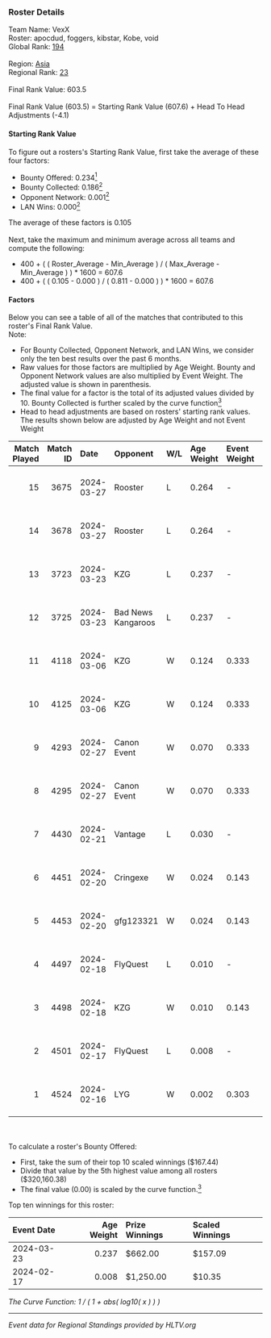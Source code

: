 ### Roster Details<br />
Team Name: VexX<br />
Roster: apocdud, foggers, kibstar, Kobe, void<br />
Global Rank: [194](../../standings_global_2024_08_14.md)<br />
<br />
Region: [Asia]( ../../standings_asia_2024_08_14.md)<br />
Regional Rank: [23]( ../../standings_asia_2024_08_14.md)<br />
<br />
Final Rank Value:  603.5<br />
<br />
Final Rank Value (603.5) = Starting Rank Value (607.6) + Head To Head Adjustments (-4.1)<br />

#### Starting Rank Value<br />
To figure out a rosters's Starting Rank Value, first take the average of these four factors:<br />
- Bounty Offered: 0.234[<sup>1</sup>](#table2)
- Bounty Collected: 0.186[<sup>2</sup>](#table1)
- Opponent Network: 0.001[<sup>2</sup>](#table1)
- LAN Wins: 0.000[<sup>2</sup>](#table1)

The average of these factors is 0.105<br />
<br />
Next, take the maximum and minimum average across all teams and compute the following:<br />
- 400 + ( ( Roster_Average - Min_Average ) / ( Max_Average - Min_Average ) ) * 1600 = 607.6
- 400 + ( ( 0.105 - 0.000 ) / ( 0.811 - 0.000 ) ) * 1600 = 607.6


#### Factors<br />
Below you can see a table of all of the matches that contributed to this roster's Final Rank Value.<br />
Note:<br />

- For Bounty Collected, Opponent Network, and LAN Wins, we consider only the ten best results over the past 6 months.
- Raw values for those factors are multiplied by Age Weight. Bounty and Opponent Network values are also multiplied by Event Weight. The adjusted value is shown in parenthesis.
- The final value for a factor is the total of its adjusted values divided by 10. Bounty Collected is further scaled by the curve function[<sup>3</sup>](#curveFunction)
- Head to head adjustments are based on rosters' starting rank values. The results shown below are adjusted by Age Weight and not Event Weight
<span id="table1"></span><br />


| Match Played | Match ID | Date       | Opponent           | W/L | Age Weight | Event Weight | Bounty Collected | Opponent Network | LAN Wins  | H2H Adj. | Roster                                   |
| -: | -: | :- | :- | :- | :- | :- | :- | :- | :- | -: | :- |
|           15 |     3675 | 2024-03-27 | Rooster            | L   | 0.264      | -            | -                | -                | -         |    -2.46 | apocdud, foggers, kibstar, Kobe, void    |
|           14 |     3678 | 2024-03-27 | Rooster            | L   | 0.264      | -            | -                | -                | -         |    -2.50 | apocdud, foggers, kibstar, Kobe, void    |
|           13 |     3723 | 2024-03-23 | KZG                | L   | 0.237      | -            | -                | -                | -         |    -3.09 | apocdud, foggers, Kobe, rekonz, void     |
|           12 |     3725 | 2024-03-23 | Bad News Kangaroos | L   | 0.237      | -            | -                | -                | -         |    -2.56 | apocdud, foggers, Kobe, rekonz, void     |
|           11 |     4118 | 2024-03-06 | KZG                | W   | 0.124      | 0.333        | 0.005 (0.000)    | 0.145 (0.006)    | 0 (0.000) |     2.33 | apocdud, foggers, Kobe, void, yourwombat |
|           10 |     4125 | 2024-03-06 | KZG                | W   | 0.124      | 0.333        | 0.005 (0.000)    | 0.145 (0.006)    | 0 (0.000) |     2.35 | apocdud, foggers, Kobe, void, yourwombat |
|            9 |     4293 | 2024-02-27 | Canon Event        | W   | 0.070      | 0.333        | 0.000 (0.000)    | 0.000 (0.000)    | 0 (0.000) |     0.81 | apocdud, damyo, foggers, Kobe, void      |
|            8 |     4295 | 2024-02-27 | Canon Event        | W   | 0.070      | 0.333        | 0.000 (0.000)    | 0.000 (0.000)    | 0 (0.000) |     0.81 | apocdud, damyo, foggers, Kobe, void      |
|            7 |     4430 | 2024-02-21 | Vantage            | L   | 0.030      | -            | -                | -                | -         |    -0.43 | apocdud, damyo, foggers, Kobe, void      |
|            6 |     4451 | 2024-02-20 | Cringexe           | W   | 0.024      | 0.143        | 0.000 (0.000)    | 0.001 (0.000)    | 0 (0.000) |     0.24 | apocdud, damyo, foggers, Kobe, void      |
|            5 |     4453 | 2024-02-20 | gfg123321          | W   | 0.024      | 0.143        | 0.000 (0.000)    | 0.000 (0.000)    | 0 (0.000) |     0.18 | apocdud, damyo, foggers, Kobe, void      |
|            4 |     4497 | 2024-02-18 | FlyQuest           | L   | 0.010      | -            | -                | -                | -         |    -0.02 | apocdud, damyo, foggers, Kobe, void      |
|            3 |     4498 | 2024-02-18 | KZG                | W   | 0.010      | 0.143        | 0.005 (0.000)    | 0.145 (0.000)    | 0 (0.000) |     0.19 | apocdud, damyo, foggers, Kobe, void      |
|            2 |     4501 | 2024-02-17 | FlyQuest           | L   | 0.008      | -            | -                | -                | -         |    -0.02 | apocdud, damyo, foggers, Kobe, void      |
|            1 |     4524 | 2024-02-16 | LYG                | W   | 0.002      | 0.303        | 0.003 (0.000)    | 0.025 (0.000)    | 0 (0.000) |     0.04 | apocdud, damyo, foggers, Kobe, void      |

<br />
<span id="table2"></span><br />
To calculate a roster's Bounty Offered:<br />

- First, take the sum of their top 10 scaled winnings ($167.44)
- Divide that value by the 5th highest value among all rosters ($320,160.38)
- The final value (0.00) is scaled by the curve function.[<sup>3</sup>](#curveFunction)

Top ten winnings for this roster:<br />

| Event Date | Age Weight | Prize Winnings | Scaled Winnings |
| :- | -: | :- | :- |
| 2024-03-23 |      0.237 | $662.00        | $157.09         |
| 2024-02-17 |      0.008 | $1,250.00      | $10.35          |


<span id="curveFunction"></span>_The Curve Function: 1 / ( 1 + abs( log10( x ) ) )_<br />

---
_Event data for Regional Standings provided by HLTV.org_<br />
